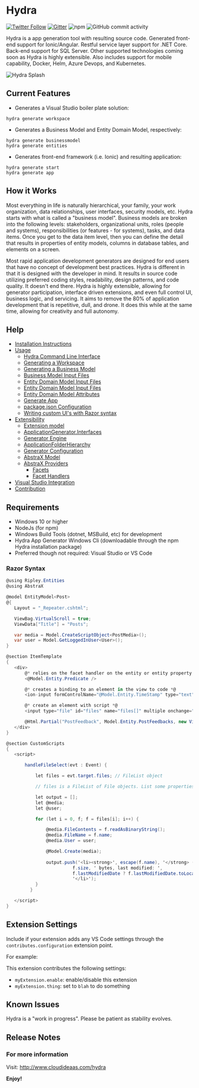 # Hydra

[![Twitter Follow](https://img.shields.io/twitter/follow/cloudideaas?label=Followers&style=social&url=https://twitter.com/cloudideaas)](https://twitter.com/cloudideaas)
[![Gitter](https://badges.gitter.im/Join%20Chat.svg)](https://gitter.im/cloudideaas-hydra)
![npm](https://img.shields.io/npm/dt/@cloudideaas/hydra)
![GitHub commit activity](https://img.shields.io/github/commit-activity/w/cloudideaas/hydra)


Hydra is a app generation tool with resulting source code. Generated front-end support for Ionic/Angular. Restful service layer support for .NET Core. Back-end support for SQL Server. Other supported technologies coming soon as Hydra is highly extensible. Also includes support for mobile capability, Docker, Helm, Azure Devops, and Kubernetes.

![Hydra Splash](https://www.cloudideaas.com/images/HydraSplashNarrow.png)

## Current Features

- Generates a Visual Studio boiler plate solution:
 ```
hydra generate workspace
 ```
- Generates a Business Model and Entity Domain Model, respectively:
 ```
hydra generate businessmodel
hydra generate entities
 ```
- Generates front-end framework (i.e. Ionic) and resulting application:
 ```
hydra generate start
hydra generate app
 ```

## How it Works

Most everything in life is naturally hierarchical, your family, your work organization, data relationships, 
user interfaces, security models, etc. Hydra starts with what is called a "business model".  Business models are broken 
into the following levels: stakeholders, organizational units, roles (people and systems), responsibilities (or features - for systems),
tasks, and data items.  Once you get to the data item level, then you can define the detail that results in properties of entity models, 
columns in database tables, and elements on a screen.

Most rapid application development generators are designed for end users that have no concept of development best practices.  Hydra is 
different in that it is designed with the developer in mind.  It results in source code utilizing preferred coding styles, readability, 
design patterns, and code quality.  It doesn't end there.  Hydra is highly extensible, allowing for generator participation, interface driven
extensions, and even full control UI, business logic, and servicing.  It aims to remove the 80% of application development that is repetitive,
dull, and drone.  It does this while at the same time, allowing for creativity and full autonomy.

## Help

- [Installation Instructions](http://cloudideaas.com/hydra/installation.htm)
- [Usage](http://cloudideaas.com/hydra/usage.htm)
    - [Hydra Command Line Interface](http://cloudideaas.com/hydra/hydracli.htm)
    - [Generating a Workspace](http://cloudideaas.com/hydra/generateworkspace.htm)
    - [Generating a Business Model](http://cloudideaas.com/hydra/generatebusinessmodel.htm)
    - [Business Model Input Files](http://cloudideaas.com/hydra/businessmodeltemplate.htm)
    - [Entity Domain Model Input Files](http://cloudideaas.com/hydra/generateentities.htm)
    - [Entity Domain Model Input Files](http://cloudideaas.com/hydra/entitydomainmodeltemplate.htm)
    - [Entity Domain Model Attributes](http://cloudideaas.com/hydra/entitydomainmodel.htm)
    - [Generate App](http://cloudideaas.com/hydra/generateapp.htm)
    - [package.json Configuration](http://cloudideaas.com/hydra/packagejson.htm)
    - [Writing custom UI's with Razor syntax](http://cloudideaas.com/hydra/razorUI.htm)
- [Extensibility](http://cloudideaas.com/hydra/extensibility.htm)
    - [Extension model](http://cloudideaas.com/hydra/extensionmodel.htm)
    - [ApplicationGenerator.Interfaces](http://cloudideaas.com/hydra/applicationgenerator.htm)
    - [Generator Engine](http://cloudideaas.com/hydra/generatorengine.htm)
    - [ApplicationFolderHierarchy](http://cloudideaas.com/hydra/applicationfolderhierarchy.htm)
    - [Generator Configuration](http://cloudideaas.com/hydra/facethandlers.htm)
    - [AbstraX Model](http://cloudideaas.com/hydra/abstraxmodel.htm)
    - [AbstraX Providers](http://cloudideaas.com/hydra/abstraxproviders.htm)
      - [Facets](http://cloudideaas.com/hydra/abstraxproviders.htm)
      - [Facet Handlers](http://cloudideaas.com/hydra/facethandlers.htm)
- [Visual Studio Integration](http://cloudideaas.com/hydra/visualstudiointegration.htm)
- [Contribution](http://cloudideaas.com/hydra/contribution.htm)

## Requirements

- Windows 10 or higher
- NodeJs (for npm)
- Windows Build Tools (dotnet, MSBuild, etc) for development
- Hydra App Generator Windows Cli (downloadable through the npm Hydra installation package)
- Preferred though not required: Visual Studio or VS Code

### Razor Syntax

 ```cs
@using Ripley.Entities
@using AbstraX

@model EntityModel<Post>
@{
    Layout = "_Repeater.cshtml";

    ViewBag.VirtualScroll = true;
    ViewData["Title"] = "Posts";

    var media = Model.CreateScriptObject<PostMedia>();
    var user = Model.GetLoggedInUser<User>();
}

@section ItemTemplate
{
    <div>
        @* relies on the facet handler on the entity or entity property *@
        <@Model.Entity.Predicate />

        @* creates a binding to an element in the view to code *@
        <ion-input formControlName="@Model.Entity.TimeStamp" type="text"></ion-input>

        @* create an element with script *@
        <input type="file" id="files" name="files[]" multiple onchange="handleFileSelect($event)" />

        @Html.Partial("PostFeedback", Model.Entity.PostFeedbacks, new ViewDataDictionary(this.ViewData) { { "counter", 1 } });
    </div>
}

@section CustomScripts
{
    <script>

        handleFileSelect(evt : Event) {

            let files = evt.target.files; // FileList object

            // files is a FileList of File objects. List some properties.

            let output = [];
            let @media;
            let @user;

            for (let i = 0, f; f = files[i]; i++) {

                @media.FileContents = f.readAsBinaryString();
                @media.FileName = f.name;
                @media.User = user;

                @Model.Create(media);
                                
                output.push('<li><strong>', escape(f.name), '</strong> (', f.type || 'n/a', ') - ',
                          f.size, ' bytes, last modified: ',
                          f.lastModifiedDate ? f.lastModifiedDate.toLocaleDateString() : 'n/a',
                          '</li>');
            }
          }

    </script>
}    
 ```

## Extension Settings

Include if your extension adds any VS Code settings through the `contributes.configuration` extension point.

For example:

This extension contributes the following settings:

* `myExtension.enable`: enable/disable this extension
* `myExtension.thing`: set to `blah` to do something

## Known Issues

Hydra is a "work in progress".  Please be patient as stability evolves.

## Release Notes


### For more information

Visit: http://www.cloudideaas.com/hydra

**Enjoy!**

